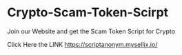 # Crypto-Scam-Token-Scirpt
Join our Website and get the Scam Token Script for Crypto

Click Here the LINK https://scriptanonym.mysellix.io/


